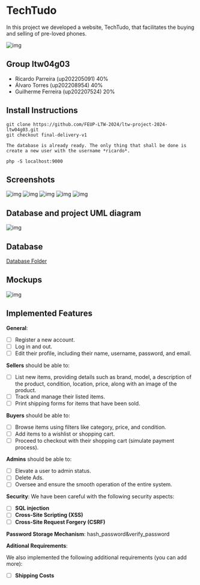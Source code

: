 # TechTudo

In this project we developed a website, TechTudo, that facilitates the buying and selling of pre-loved phones.

![img](docs/TechTudo_logo.png)

## Group ltw04g03

- Ricardo Parreira (up202205091) 40%
- Álvaro Torres (up202208954) 40%
- Guilherme Ferreira (up202207524) 20%

## Install Instructions

    git clone https://github.com/FEUP-LTW-2024/ltw-project-2024-ltw04g03.git
    git checkout final-delivery-v1
    
    The database is already ready. The only thing that shall be done is create a new user with the username *ricardo*.

    php -S localhost:9000

## Screenshots

![img](docs/screenshots/IMG-20240519-WA0011.jpg)
![img](docs/screenshots/IMG-20240519-WA0034.jpg)
![img](docs/screenshots/IMG-20240519-WA0032.jpg)
![img](docs/screenshots/IMG-20240519-WA0035.jpg)
![img](docs/screenshots/IMG-20240519-WA0031.jpg)

## Database and project UML diagram

![img](docs/UMLdiagram.png)

## Database

[Database Folder](./database)

## Mockups

![img](docs/Mockups.jpg)

## Implemented Features

**General**:

- [ ] Register a new account.
- [ ] Log in and out.
- [ ] Edit their profile, including their name, username, password, and email.

**Sellers**  should be able to:

- [ ] List new items, providing details such as brand, model, a description of the product, condition, location, price, along with an image of the product.
- [ ] Track and manage their listed items.
- [ ] Print shipping forms for items that have been sold.

**Buyers**  should be able to:

- [ ] Browse items using filters like category, price, and condition.
- [ ] Add items to a wishlist or shopping cart.
- [ ] Proceed to checkout with their shopping cart (simulate payment process).

**Admins**  should be able to:

- [ ] Elevate a user to admin status.
- [ ] Delete Ads.
- [ ] Oversee and ensure the smooth operation of the entire system.

**Security**:
We have been careful with the following security aspects:

- [ ] **SQL injection**
- [ ] **Cross-Site Scripting (XSS)**
- [ ] **Cross-Site Request Forgery (CSRF)**

**Password Storage Mechanism**: hash_password&verify_password

**Aditional Requirements**:

We also implemented the following additional requirements (you can add more):

- [ ] **Shipping Costs**